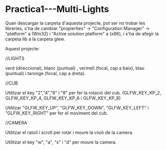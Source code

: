 # Practica1---Multi-Lights
Quan descargar la carpeta d'aquesta projecte, pot ser no trobar les libreries, s'ha de cambiar "propierties" -> "Configuration Manager" -> "platform" a (Win32) i "Active solution platform" a (x86), i s'ha de afegir la carpeta lib a la carpeta glew.

Aquest projecte:

//LIGHTS

verd (direccional), blanc (puntual) , vermell (focal, cap a baix), blau (puntual) i taronge (focal, cap a dreta).

//CUB

Utilitzar el key "2","4","6" i "8" per fer la rotació del cub. (GLFW_KEY_KP_2, GLFW_KEY_KP_4, GLFW_KEY_KP_6 i GLFW_KEY_KP_8)

Utilitzar "GLFW_KEY_UP", "GLFW_KEY_DOWN", "GLFW_KEY_LEFT" i "GLFW_KEY_RIGHT" per fer el moviment del cub.

//CAMERA

Utilitzar el ratolí i scroll per rotar i moure la visió de la camera.

Utilitzar el key "w", "a", "s" i "d" per moure la camera.
